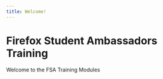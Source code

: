 ```yaml
---
title: Welcome!
---
```


# Firefox Student Ambassadors Training

Welcome to the FSA Training Modules
